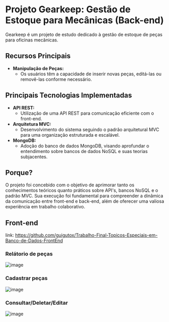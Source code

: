# Projeto Gearkeep: Gestão de Estoque para Mecânicas (Back-end)
Gearkeep é um projeto de estudo dedicado à gestão de estoque de peças para oficinas mecânicas.

## Recursos Principais
- **Manipulação de Peças:**
  - Os usuários têm a capacidade de inserir novas peças, editá-las ou removê-las conforme necessário.

## Principais Tecnologias Implementadas
- **API REST:**
  - Utilização de uma API REST para comunicação eficiente com o front-end.
- **Arquitetura MVC:**
  - Desenvolvimento do sistema seguindo o padrão arquitetural MVC para uma organização estruturada e escalável.
- **MongoDB:**
  - Adoção do banco de dados MongoDB, visando aprofundar o entendimento sobre bancos de dados NoSQL e suas teorias subjacentes.

## Porque?
O projeto foi concebido com o objetivo de aprimorar tanto os conhecimentos teóricos quanto práticos sobre API's, bancos NoSQL e o padrão MVC. Sua execução foi fundamental para compreender a dinâmica da comunicação entre front-end e back-end, além de oferecer uma valiosa experiência em trabalho colaborativo.

## Front-end
link: https://github.com/guigutox/Trabalho-Final-Topicos-Especiais-em-Banco-de-Dados-FrontEnd
### Relátorio de peças
![image](https://github.com/MatheusBeneti/Gearkeep-Sistema-para-gerenciamento-de-estoque/assets/129100040/c1bf3a30-5385-4551-9a9e-ac970bb93b75)
### Cadastrar peças
![image](https://github.com/MatheusBeneti/Gearkeep-Sistema-para-gerenciamento-de-estoque/assets/129100040/f32b295b-acb3-488e-9b10-5fe6ed12c875)
### Consultar/Deletar/Editar
![image](https://github.com/MatheusBeneti/Gearkeep-Sistema-para-gerenciamento-de-estoque/assets/129100040/01f219c6-cca2-4325-985c-b6f7a9bdc14a)

